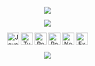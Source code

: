 <p align="center">
  <img src="https://capsule-render.vercel.app/api?type=waving&height=120&color=gradient" />
</p>
<p align="center">
    <img src="https://capsule-render.vercel.app/api?type=venom&height=100&color=gradient&text=Hello,%20World!👋&reversal=false&textBg=false&fontColor=FFFFFF&fontSize=20&animation=twinkling" />
</p>
<p align="center">
  <a href="#"><img src="https://img.shields.io/badge/JavaScript-F7DF1E?style=for-the-badge&logo=javascript&logoColor=black" alt="JavaScript" height="28" /></a>
  <a href="#"><img src="https://img.shields.io/badge/TypeScript-3178C6?style=for-the-badge&logo=typescript&logoColor=white" alt="TypeScript" height="28" /></a>
  <a href="#"><img src="https://img.shields.io/badge/React-61DAFB?style=for-the-badge&logo=react&logoColor=black" alt="React" height="28" /></a>
  <a href="#"><img src="https://img.shields.io/badge/React%20Native-61DAFB?style=for-the-badge&logo=react&logoColor=black" alt="React Native" height="28" /></a>
  <a href="#"><img src="https://img.shields.io/badge/Node.js-339933?style=for-the-badge&logo=node.js&logoColor=white" alt="Node.js" height="28" /></a>
  <a href="#"><img src="https://img.shields.io/badge/Express-000000?style=for-the-badge&logo=express&logoColor=white" alt="Express" height="28" /></a>
</p>
<p align="center">
  <img src="https://capsule-render.vercel.app/api?type=waving&height=120&color=gradient&section=footer" />
</p>
